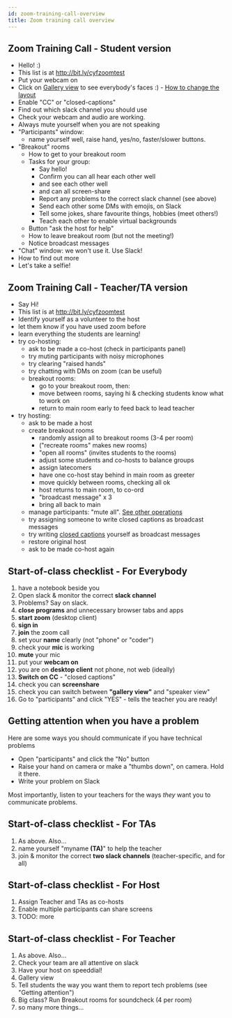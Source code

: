 ```yaml
---
id: zoom-training-call-overview
title: Zoom training call overview
---
```


## Zoom Training Call - Student version

- Hello! :)
- This list is at http://bit.ly/cyfzoomtest
- Put your webcam on
- Click on [Gallery view](https://support.zoom.us/hc/en-us/articles/360000005883-Displaying-participants-in-gallery-view) to see everybody's faces :) - [How to change the layout](https://support.zoom.us/hc/en-us/articles/201362323-How-Do-I-Change-The-Video-Layout-)
- Enable "CC" or "closed-captions"
- Find out which slack channel you should use
- Check your webcam and audio are working.
- Always mute yourself when you are not speaking
- "Participants" window:
  - name yourself well, raise hand, yes/no, faster/slower buttons.
- "Breakout" rooms
  - How to get to your breakout room
  - Tasks for your group:
    - Say hello!
    - Confirm you can all hear each other well
    - and see each other well
    - and can all screen-share
    - Report any problems to the correct slack channel (see above)
    - Send each other some DMs with emojis, on Slack
    - Tell some jokes, share favourite things, hobbies (meet others!)
    - Teach each other to enable virtual backgrounds
  - Button "ask the host for help"
  - How to leave breakout room (but not the meeting!)
  - Notice broadcast messages
- "Chat" window: we won't use it.  Use Slack!
- How to find out more
- Let's take a selfie!

## Zoom Training Call - Teacher/TA version

- Say Hi!
- This list is at http://bit.ly/cyfzoomtest
- Identify yourself as a volunteer to the host
- let them know if you have used zoom before
- learn everything the students are learning!
- try co-hosting:
  - ask to be made a co-host (check in participants panel)
  - try muting participants with noisy microphones
  - try clearing "raised hands"
  - try chatting with DMs on zoom (can be useful)
  - breakout rooms:
    - go to your breakout room, then:
    - move between rooms, saying hi & checking students know what to work on
    - return to main room early to feed back to lead teacher
- try hosting:
  - ask to be made a host
  - create breakout rooms
    - randomly assign all to breakout rooms (3-4 per room)
    - ("recreate rooms" makes new rooms)
    - "open all rooms" (invites students to the rooms)
    - adjust some students and co-hosts to balance groups
    - assign latecomers
    - have one co-host stay behind in main room as greeter
    - move quickly between rooms, checking all ok
    - host returns to main room, to co-ord
    - "broadcast message" x 3
    - bring all back to main
  - manage participants: "mute all".  [See other operations](https://support.zoom.us/hc/en-us/articles/115005759423-Managing-participants-in-a-meeting)
  - try assigning someone to write closed captions as broadcast messages
  - try writing [closed captions](https://support.zoom.us/hc/en-us/articles/207279736-Getting-Started-with-Closed-Captioning) yourself as broadcast messages
  - restore original host
  - ask to be made co-host again

## Start-of-class checklist - For Everybody
1. have a notebook beside you
1. Open slack & monitor the correct **slack channel**
1. Problems?  Say on slack.
1. **close programs** and unnecessary browser tabs and apps
1. **start zoom** (desktop client)
1. **sign in**
1. **join** the zoom call
1. set your **name** clearly (not "phone" or "coder")
1. check your **mic** is working
1. **mute** your mic
1. put your **webcam on**
1. you are on **desktop client** not phone, not web (ideally)
1. **Switch on CC** - "closed captions"
1. check you can **screenshare**
1. check you can switch between **"gallery view"** and "speaker view"
1. Go to "participants" and click "YES" - tells the teacher you are ready!

## Getting attention when you have a problem

Here are some ways you should communicate if you have technical problems
 * Open "participants" and click the "No" button
 * Raise your hand on camera or make a "thumbs down", on camera.  Hold it there.
 * Write your problem on Slack

Most importantly, listen to your teachers for the ways *they* want you to communicate problems.

## Start-of-class checklist - For TAs
1. As above.  Also...
1. name yourself "myname **(TA)**" to help the teacher
1. join & monitor the correct **two slack channels** (teacher-specific, and for all)

## Start-of-class checklist - For Host
1. Assign Teacher and TAs as co-hosts
1. Enable multiple participants can share screens
1. TODO: more

## Start-of-class checklist - For Teacher
1. As above.  Also...
1. Check your team are all attentive on slack
1. Have your host on speeddial!
1. Gallery view
1. Tell students the way you want them to report tech problems (see "Getting attention")
1. Big class?  Run Breakout rooms for soundcheck (4 per room)
1. so many more things...
